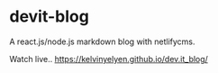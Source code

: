 # devit-blog
A react.js/node.js markdown blog with netlifycms. 

Watch live..
https://kelvinyelyen.github.io/dev.it_blog/
